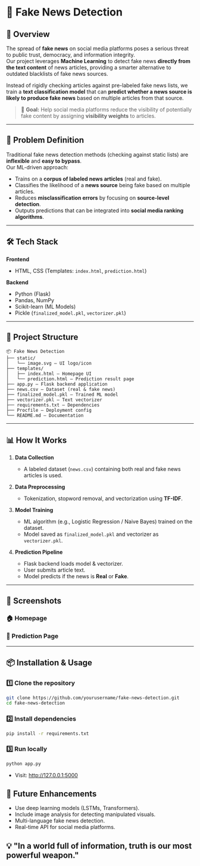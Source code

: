 # 📰 Fake News Detection 

## 📌 Overview
The spread of **fake news** on social media platforms poses a serious threat to public trust, democracy, and information integrity.  
Our project leverages **Machine Learning** to detect fake news **directly from the text content** of news articles, providing a smarter alternative to outdated blacklists of fake news sources.

Instead of rigidly checking articles against pre-labeled fake news lists, we train a **text classification model** that can **predict whether a news source is likely to produce fake news** based on multiple articles from that source.

> 🎯 **Goal:** Help social media platforms reduce the visibility of potentially fake content by assigning **visibility weights** to articles.

---

## 🚀 Problem Definition
Traditional fake news detection methods (checking against static lists) are **inflexible** and **easy to bypass**.  
Our ML-driven approach:

- Trains on a **corpus of labeled news articles** (real and fake).
- Classifies the likelihood of a **news source** being fake based on multiple articles.
- Reduces **misclassification errors** by focusing on **source-level detection**.
- Outputs predictions that can be integrated into **social media ranking algorithms**.

---

## 🛠 Tech Stack

**Frontend**  
- HTML, CSS (Templates: `index.html`, `prediction.html`)

**Backend**  
- Python (Flask)
- Pandas, NumPy
- Scikit-learn (ML Models)
- Pickle (`finalized_model.pkl`, `vectorizer.pkl`)



---

## 📂 Project Structure
```plaintext
📦 Fake News Detection
├── static/
│   └── image.svg — UI logo/icon
├── templates/
│   ├── index.html — Homepage UI
│   └── prediction.html — Prediction result page
├── app.py — Flask backend application
├── news.csv — Dataset (real & fake news)
├── finalized_model.pkl — Trained ML model
├── vectorizer.pkl — Text vectorizer
├── requirements.txt — Dependencies
├── Procfile — Deployment config
└── README.md — Documentation
```

---

## 📊 How It Works

1. **Data Collection**  
   - A labeled dataset (`news.csv`) containing both real and fake news articles is used.

2. **Data Preprocessing**  
   - Tokenization, stopword removal, and vectorization using **TF-IDF**.

3. **Model Training**  
   - ML algorithm (e.g., Logistic Regression / Naive Bayes) trained on the dataset.
   - Model saved as `finalized_model.pkl` and vectorizer as `vectorizer.pkl`.

4. **Prediction Pipeline**  
   - Flask backend loads model & vectorizer.
   - User submits article text.
   - Model predicts if the news is **Real** or **Fake**.


---

## 📸 Screenshots

### 🏠 Homepage


### 📌 Prediction Page


---

## 📦 Installation & Usage

### 1️⃣ Clone the repository
```bash
git clone https://github.com/yourusername/fake-news-detection.git
cd fake-news-detection
```
### 2️⃣ Install dependencies
```bash
pip install -r requirements.txt
```
### 3️⃣ Run locally
```bash
python app.py
```
- Visit: http://127.0.0.1:5000

## 🔮 Future Enhancements
- Use deep learning models (LSTMs, Transformers).
- Include image analysis for detecting manipulated visuals.
- Multi-language fake news detection.
- Real-time API for social media platforms.
## 💡 "In a world full of information, truth is our most powerful weapon."
